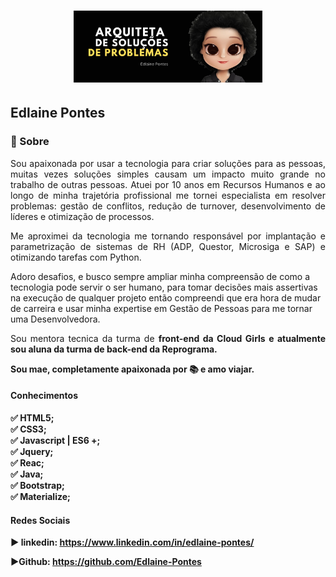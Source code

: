 <h1 align="center">
    <img src="https://github.com/Edlaine-Pontes/Edlaine-Pontes/blob/master/image/arquiteta%20de%20solu%C3%A7%C3%B5es%20de%20problemas.png" width="60%" >
</h1>

<h2> Edlaine Pontes </h2>

### 🚀 Sobre

<p align="justify">Sou apaixonada por usar a tecnologia para criar soluções para as pessoas, muitas vezes soluções simples causam um impacto muito grande no trabalho de outras pessoas.
Atuei por 10 anos em Recursos Humanos e ao longo de minha trajetória profissional me tornei especialista em resolver problemas: gestão de conflitos, redução de turnover, desenvolvimento de líderes e otimização de processos.</p>

<p align="justify">Me aproximei da tecnologia me tornando responsável por implantação e parametrização de sistemas de RH (ADP, Questor, Microsiga e SAP) e otimizando tarefas com Python.</p>

<p align="jusyify">Adoro desafios, e busco sempre ampliar minha compreensão de como a tecnologia pode servir o ser humano, para tomar decisões mais assertivas na execução de qualquer projeto então compreendi que era hora de mudar de carreira e usar minha expertise em Gestão de Pessoas para me tornar uma Desenvolvedora.</p>

<p align="justify">Sou mentora tecnica da turma de <strong>front-end<strong> da Cloud Girls e atualmente sou aluna da turma de <strong>back-end<strong> da <strong>Reprograma<strong>.</p>

<p>Sou mae, completamente apaixonada por 📚 e amo viajar. </p>

#### Conhecimentos

✅ HTML5; <br>
✅ CSS3; <br>
✅ Javascript | ES6 +; <br>
✅ Jquery; <br>
✅ Reac; <br>
✅ Java; <br>
✅ Bootstrap; <br>
✅ Materialize; <br>




#### Redes Sociais

▶ linkedin: https://www.linkedin.com/in/edlaine-pontes/

▶Github: https://github.com/Edlaine-Pontes
